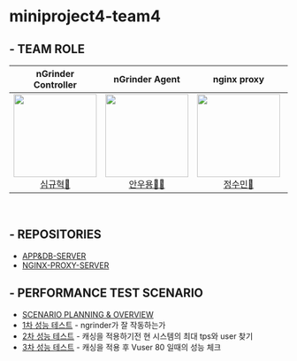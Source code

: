 # miniproject4-team4

## - TEAM ROLE

<div align="center">

| **nGrinder Controller** | **nGrinder Agent** | **nginx proxy** | **App Server & DB server** |
| :------: |  :------: | :------: | :------: |
[<img src="https://avatars.githubusercontent.com/u/80744883?v=4" height=150 width=150> <br/> 심규혁🐼](https://github.com/shimguh) | [<img src="https://avatars.githubusercontent.com/u/62015109?v=4" height=150 width=150> <br/> 안우용🧛‍♂️](https://github.com/INAUGURATE-Ryong) | [<img src="https://avatars.githubusercontent.com/u/150888333?v=4" height=150 width=150> <br/> 정수민🐹](https://github.com/jsmin6330) | [<img src="https://avatars.githubusercontent.com/u/148880521?v=4" height=150 width=150> <br/> 박민성👻](https://github.com/parc02) 

</div>

<br>

## - REPOSITORIES
- [APP&DB-SERVER](https://github.com/miniproject4-team4/SPRING-BOOT-APP-SERVER)
- [NGINX-PROXY-SERVER](https://github.com/miniproject4-team4/NGINX-PROXY-SERVER)

## - PERFORMANCE TEST SCENARIO
- [SCENARIO PLANNING & OVERVIEW](https://github.com/miniproject4-team4/NGINX-PROXY-SERVER/issues/5)
- [1차 성능 테스트](https://github.com/miniproject4-team4/NGINX-PROXY-SERVER/issues/3) - ngrinder가 잘 작동하는가
- [2차 성능 테스트](https://github.com/miniproject4-team4/NGINX-PROXY-SERVER/issues/7) - 캐싱을 적용하기전 현 시스템의 최대 tps와 user 찾기
- [3차 성능 테스트](https://github.com/miniproject4-team4/NGINX-PROXY-SERVER/issues/9) - 캐싱을 적용 후 Vuser 80 일때의 성능 체크

